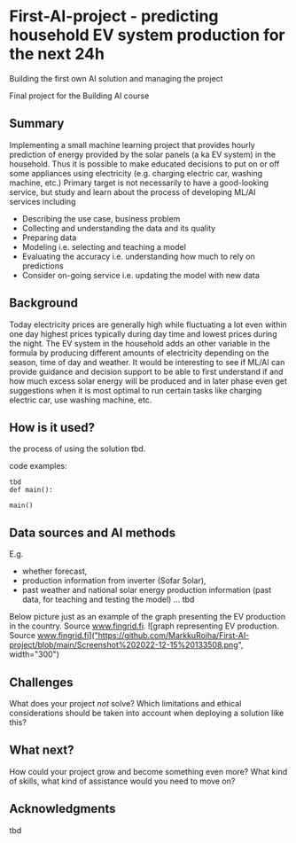 # First-AI-project - predicting household EV system production for the next 24h 

Building the first own AI solution and managing the project

Final project for the Building AI course

## Summary

Implementing a small machine learning project that provides hourly prediction of energy provided by the solar panels (a ka EV system) in the household.
Thus it is possible to make educated decisions to put on or off some appliances using electricity (e.g. charging electric car, washing machine, etc.)
Primary target is not necessarily to have a good-looking service, but study and learn about the process of developing ML/AI services including
- Describing the use case, business problem
- Collecting and understanding the data and its quality
- Preparing data
- Modeling i.e. selecting and teaching a model
- Evaluating the accuracy i.e. understanding how much to rely on predictions
- Consider on-going service i.e. updating the model with new data


## Background

Today electricity prices are generally high while fluctuating a lot even within one day highest prices typically during day time and lowest prices during the night. 
The EV system in the household adds an other variable in the formula by producing different amounts of electricity depending on the season, time of day and weather.
It would be interesting to see if ML/AI can provide guidance and decision support to be able to first understand if and how much excess solar energy will be produced
and in later phase even get suggestions when it is most optimal to run certain tasks like charging electric car, use washing machine, etc.

## How is it used?

the process of using the solution tbd. 

code examples:
```
tbd
def main():

main()
```


## Data sources and AI methods
E.g. 
- whether forecast, 
- production information from inverter (Sofar Solar),
- past weather and national solar energy production information (past data, for teaching and testing the model)
... tbd

Below picture just as an example of the graph presenting the EV production in the country. Source www.fingrid.fi.
![graph representing EV production. Source www.fingrid.fi]("https://github.com/MarkkuRoiha/First-AI-project/blob/main/Screenshot%202022-12-15%20133508.png", width="300")

## Challenges

What does your project _not_ solve? Which limitations and ethical considerations should be taken into account when deploying a solution like this?

## What next?

How could your project grow and become something even more? What kind of skills, what kind of assistance would you  need to move on? 


## Acknowledgments

tbd

